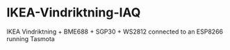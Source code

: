 # IKEA-Vindriktning-IAQ
IKEA Vindriktning + BME688 + SGP30 + WS2812 connected to an ESP8266 running Tasmota
